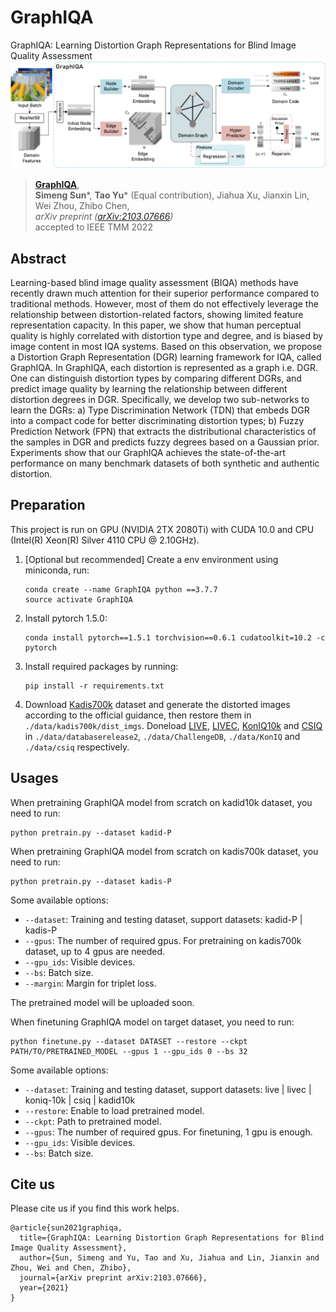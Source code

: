 # GraphIQA
GraphIQA: Learning Distortion Graph Representations for Blind Image Quality Assessment
![image](https://github.com/geekyutao/GraphIQA/blob/main/fig/framework.png)
> [**GraphIQA**](https://arxiv.org/abs/2103.07666),            
> **Simeng Sun***, **Tao Yu*** (Equal contribution), Jiahua Xu, Jianxin Lin, Wei Zhou, Zhibo Chen,        
> *arXiv preprint ([arXiv:2103.07666](https://arxiv.org/abs/2103.07666))*  
> accepted to IEEE TMM 2022

## Abstract
Learning-based blind image quality assessment (BIQA) methods have recently drawn much attention for their superior performance compared to traditional methods. However, most of them do not effectively leverage the relationship between distortion-related factors, showing limited feature representation capacity. In this paper, we show that human perceptual quality is highly correlated with distortion type and degree, and is biased by image content in most IQA systems. Based on this observation, we propose a Distortion Graph Representation (DGR) learning framework for IQA, called GraphIQA. In GraphIQA, each distortion is represented as a graph i.e. DGR. One can distinguish distortion types by comparing different DGRs, and predict image quality by learning the relationship between different distortion degrees in DGR. Specifically, we develop two sub-networks to learn the DGRs: a) Type Discrimination Network (TDN) that embeds DGR into a compact code for better discriminating distortion types; b) Fuzzy Prediction Network (FPN) that extracts the distributional characteristics of the samples in DGR and predicts fuzzy degrees based on a Gaussian prior. Experiments show that our GraphIQA achieves the state-of-the-art performance on many benchmark datasets of both synthetic and authentic distortion.

## Preparation
This project is run on GPU (NVIDIA 2TX 2080Ti) with CUDA 10.0 and CPU (Intel(R) Xeon(R) Silver 4110 CPU @ 2.10GHz).

1. [Optional but recommended] Create a env environment using miniconda, run:
    ~~~
    conda create --name GraphIQA python ==3.7.7
    source activate GraphIQA
    ~~~
2. Install pytorch 1.5.0:
    ~~~
    conda install pytorch==1.5.1 torchvision==0.6.1 cudatoolkit=10.2 -c pytorch
    ~~~
3. Install required packages by running:
    ~~~
    pip install -r requirements.txt
    ~~~
4. Download [Kadis700k](http://database.mmsp-kn.de/kadid-10k-database.html) dataset and generate the distorted images according to the official guidance, then restore them in `./data/kadis700k/dist_imgs`.
Doneload [LIVE](http://live.ece.utexas.edu/research/Quality/), [LIVEC](http://live.ece.utexas.edu/research/Quality/), [KonIQ10k](http://database.mmsp-kn.de/koniq-10k-database.html) and [CSIQ](https://computervisiononline.com/dataset/1105138666) in `./data/databaserelease2`, `./data/ChallengeDB`, `./data/KonIQ` and `./data/csiq` respectively.

## Usages
When pretraining GraphIQA model from scratch on kadid10k dataset, you need to run:
~~~
python pretrain.py --dataset kadid-P
~~~
When pretraining GraphIQA model from scratch on kadis700k dataset, you need to run:
~~~
python pretrain.py --dataset kadis-P
~~~
Some available options:
* `--dataset`: Training and testing dataset, support datasets: kadid-P | kadis-P
* `--gpus`: The number of required gpus. For pretraining on kadis700k dataset, up to 4 gpus are needed.
* `--gpu_ids`: Visible devices.
* `--bs`: Batch size.
* `--margin`: Margin for triplet loss.

The pretrained model will be uploaded soon.

When finetuning GraphIQA model on target dataset, you need to run:
~~~
python finetune.py --dataset DATASET --restore --ckpt PATH/TO/PRETRAINED_MODEL --gpus 1 --gpu_ids 0 --bs 32
~~~
Some available options:
* `--dataset`: Training and testing dataset, support datasets: live | livec | koniq-10k | csiq | kadid10k
* `--restore`: Enable to load pretrained model.
* `--ckpt`: Path to pretrained model.
* `--gpus`: The number of required gpus. For finetuning, 1 gpu is enough.
* `--gpu_ids`: Visible devices.
* `--bs`: Batch size.

## Cite us
Please cite us if you find this work helps.

```
@article{sun2021graphiqa,
  title={GraphIQA: Learning Distortion Graph Representations for Blind Image Quality Assessment},
  author={Sun, Simeng and Yu, Tao and Xu, Jiahua and Lin, Jianxin and Zhou, Wei and Chen, Zhibo},
  journal={arXiv preprint arXiv:2103.07666},
  year={2021}
}
```

